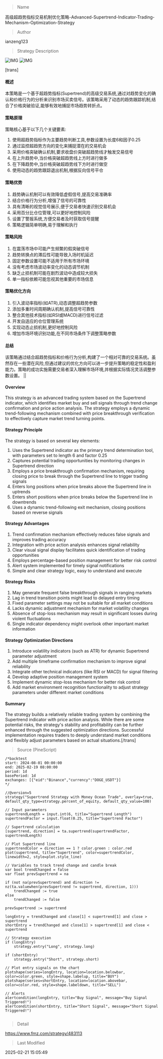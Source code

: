 
> Name

高级超趋势指标交易机制优化策略-Advanced-Supertrend-Indicator-Trading-Mechanism-Optimization-Strategy

> Author

ianzeng123

> Strategy Description

![IMG](https://www.fmz.com/upload/asset/2d918946cc40528d1b6ce.png)
![IMG](https://www.fmz.com/upload/asset/2d85f12ea1ab341817797.png)

[trans]
#### 概述
本策略是一个基于超趋势指标(Supertrend)的高级交易系统,通过对趋势变化的确认和价格行为的分析来识别市场买卖信号。该策略采用了动态的趋势跟踪机制,结合了价格突破验证,能够有效地捕捉市场趋势转折点。

#### 策略原理
策略核心基于以下几个关键要素:
1. 使用超趋势指标作为主要趋势判断工具,参数设置为长度6和因子0.25
2. 通过监控超趋势方向的变化来捕捉潜在的交易机会
3. 采用价格突破确认机制,要求收盘价突破超趋势线才触发交易信号
4. 在上升趋势中,当价格突破超趋势线上方时进行做多
5. 在下降趋势中,当价格突破超趋势线下方时进行做空
6. 使用动态的趋势跟踪退出机制,根据反向信号平仓

#### 策略优势
1. 趋势确认机制可以有效降低虚假信号,提高交易准确率
2. 结合价格行为分析,增强了信号的可靠性
3. 具有清晰的视觉信号展示,便于交易者快速识别交易机会
4. 采用百分比仓位管理,可以更好地控制风险
5. 设置了警报系统,方便交易者及时获取信号提醒
6. 策略逻辑简单明确,易于理解和执行

#### 策略风险
1. 在震荡市场中可能产生频繁的假突破信号
2. 趋势转换点的滞后性可能导致入场时机延迟
3. 固定参数设置可能不适用于所有市场环境
4. 没有考虑市场波动率变化的动态调节机制
5. 缺乏止损机制可能在剧烈波动中造成较大损失
6. 单一指标依赖可能忽视其他重要的市场信息

#### 策略优化方向
1. 引入波动率指标(如ATR),动态调整超趋势参数
2. 添加多重时间周期确认机制,提高信号可靠性
3. 整合其他技术指标(如RSI或MACD)进行信号过滤
4. 开发自适应的仓位管理系统
5. 实现动态止损机制,更好地控制风险
6. 增加市场环境识别功能,在不同市场条件下调整策略参数

#### 总结
该策略通过结合超趋势指标和价格行为分析,构建了一个相对可靠的交易系统。虽然存在一些潜在风险,但通过建议的优化方向可以进一步提升策略的稳定性和盈利能力。策略的成功实施需要交易者深入理解市场环境,并根据实际情况灵活调整参数设置。 || 

#### Overview
This strategy is an advanced trading system based on the Supertrend indicator, which identifies market buy and sell signals through trend change confirmation and price action analysis. The strategy employs a dynamic trend-following mechanism combined with price breakthrough verification to effectively capture market trend turning points.

#### Strategy Principle
The strategy is based on several key elements:
1. Uses the Supertrend indicator as the primary trend determination tool, with parameters set to length 6 and factor 0.25
2. Captures potential trading opportunities by monitoring changes in Supertrend direction
3. Employs a price breakthrough confirmation mechanism, requiring closing price to break through the Supertrend line to trigger trading signals
4. Enters long positions when price breaks above the Supertrend line in uptrends
5. Enters short positions when price breaks below the Supertrend line in downtrends
6. Uses a dynamic trend-following exit mechanism, closing positions based on reverse signals

#### Strategy Advantages
1. Trend confirmation mechanism effectively reduces false signals and improves trading accuracy
2. Integration with price action analysis enhances signal reliability
3. Clear visual signal display facilitates quick identification of trading opportunities
4. Employs percentage-based position management for better risk control
5. Alert system implemented for timely signal notifications
6. Simple and clear strategy logic, easy to understand and execute

#### Strategy Risks
1. May generate frequent false breakthrough signals in ranging markets
2. Lag in trend transition points might lead to delayed entry timing
3. Fixed parameter settings may not be suitable for all market conditions
4. Lacks dynamic adjustment mechanism for market volatility changes
5. Absence of stop-loss mechanism may result in significant losses during violent fluctuations
6. Single indicator dependency might overlook other important market information

#### Strategy Optimization Directions
1. Introduce volatility indicators (such as ATR) for dynamic Supertrend parameter adjustment
2. Add multiple timeframe confirmation mechanism to improve signal reliability
3. Integrate other technical indicators (like RSI or MACD) for signal filtering
4. Develop adaptive position management system
5. Implement dynamic stop-loss mechanism for better risk control
6. Add market environment recognition functionality to adjust strategy parameters under different market conditions

#### Summary
The strategy builds a relatively reliable trading system by combining the Supertrend indicator with price action analysis. While there are some potential risks, the strategy's stability and profitability can be further enhanced through the suggested optimization directions. Successful implementation requires traders to deeply understand market conditions and flexibly adjust parameters based on actual situations.[/trans]



> Source (PineScript)

``` pinescript
/*backtest
start: 2024-08-01 00:00:00
end: 2025-02-19 08:00:00
period: 1d
basePeriod: 1d
exchanges: [{"eid":"Binance","currency":"DOGE_USDT"}]
*/

//@version=5
strategy("Supertrend Strategy with Money Ocean Trade", overlay=true, default_qty_type=strategy.percent_of_equity, default_qty_value=100)

// Input parameters
supertrendLength = input.int(6, title="Supertrend Length")
supertrendFactor = input.float(0.25, title="Supertrend Factor")

// Supertrend calculation
[supertrend, direction] = ta.supertrend(supertrendFactor, supertrendLength)

// Plot Supertrend line
supertrendColor = direction == 1 ? color.green : color.red
plot(supertrend, title="Supertrend", color=supertrendColor, linewidth=2, style=plot.style_line)

// Variables to track trend change and candle break
var bool trendChanged = false
var float prevSupertrend = na

if (not na(prevSupertrend) and direction != nz(ta.valuewhen(prevSupertrend != supertrend, direction, 1)))
    trendChanged := true
else
    trendChanged := false

prevSupertrend := supertrend

longEntry = trendChanged and close[1] < supertrend[1] and close > supertrend
shortEntry = trendChanged and close[1] > supertrend[1] and close < supertrend

// Strategy execution
if (longEntry)
    strategy.entry("Long", strategy.long)

if (shortEntry)
    strategy.entry("Short", strategy.short)

// Plot entry signals on the chart
plotshape(series=longEntry, location=location.belowbar, color=color.green, style=shape.labelup, title="BUY")
plotshape(series=shortEntry, location=location.abovebar, color=color.red, style=shape.labeldown, title="SELL")

// Alerts
alertcondition(longEntry, title="Buy Signal", message="Buy Signal Triggered!")
alertcondition(shortEntry, title="Short Signal", message="Short Signal Triggered!")


```

> Detail

https://www.fmz.com/strategy/483113

> Last Modified

2025-02-21 15:05:49
